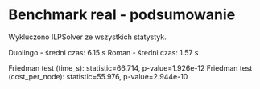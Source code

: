 # Benchmark real - podsumowanie
Wykluczono ILPSolver ze wszystkich statystyk.

Duolingo - średni czas: 6.15 s
Roman - średni czas: 1.57 s

Friedman test (time_s): statistic=66.714, p-value=1.926e-12
Friedman test (cost_per_node): statistic=55.976, p-value=2.944e-10
